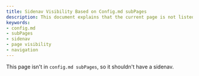 ```yaml
---
title: Sidenav Visibility Based on Config.md subPages
description: This document explains that the current page is not listed in the subPages section of config.md, which means a sidenav should not be displayed.
keywords:
- config.md
- subPages
- sidenav
- page visibility
- navigation
---
```


This page isn't in `config.md subPages`, so it shouldn't have a sidenav.